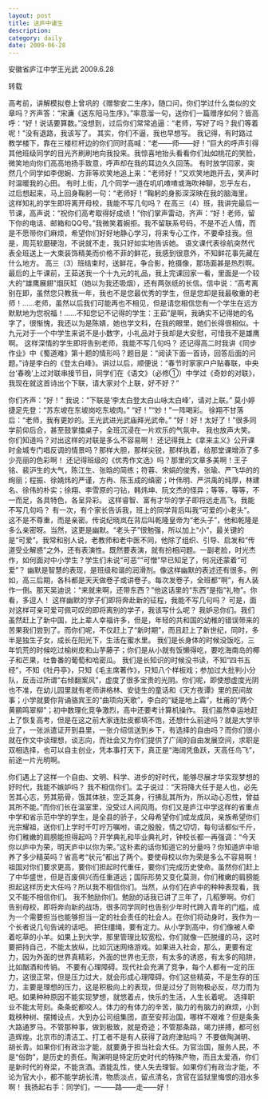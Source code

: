 ```yaml
---
layout: post
title: 送庐中诸生
description: 
category: daily
date: 2009-06-28
---
```

 
安徽省庐江中学王光武
2009.6.28
 
 转载


高考前，讲解模拟卷上曾巩的《赠黎安二生序》，随口问，你们学过什么类似的文章吗？齐声答：“宋濂《送东阳马生序》。”率意溜一句，送你们一篇赠序如何？皆高呼：“好！说话要算数。”没想到，过后你们常常追逼：“老师，写好了吗？我们等着呢！”没有退路，我该写了。
其实，你们不逼，我也早想写。
我记得，有时路过教学楼下，靠在三楼栏杆边的你们同时高喊：“老——师——好！”巨大的呼声引得其他班级同学的目光齐刷刷地向我投来。我惊喜地抬头看看你们灿如桃花的笑脸，微笑地向你们高高地扬手致意，呼声却在我的耳边久久回荡。
有时放学回家，突然几个同学如李偲婉、方菲等欢笑地追上来：“老师好！”又欢笑地跑开去，笑声时时温暖我的心田。
有时上街，几个同学一道在叽叽喳喳或海吹神聊，忘乎左右，过后想起来，马上回身鞠躬一句：“老师好！”鞠躬的身影深深映在我的脑海里。
这样知礼的学生即将离开母校，我能不写几句吗？
在高三（4）班，我讲完最后一节课，高声说：“祝你们高考取得好成绩！”你们掌声雷动，齐声：“好！老师，留下你的电话、邮箱和QQ号。”我微笑着婉拒。我不留联系号码，不是不近人情，而是不愿带你们麻烦，希望你们好好地静心学习，将来专心工作，不要牵挂我。但是，周芫软磨硬泡，不说就不走，我只好如实地告诉她。
语文课代表徐航突然代表全班送上一大束装饰精美而价格不菲的鲜花，我感到很意外，不知鲜花事先藏在什么地方。
高三（3）班结束时，送鲜花，争合影，抢摄像，那场面甚是热烈啊。
最后的上午课前，王茹送我一个十九元的礼品，我上完课回家一看，里面是一个较大的“雄鹰展翅”烟灰缸（她以为我还吸烟），还有两张纸的长信。信中说：“高考离别在即，虽然您只教我一年，我也不是您最优秀的学生，但是您却是我最敬重的老师！……老师，虽然以后我们可能再也不相见，但是请您相信您有一个学生在远方默默地为您祝福！……不知您记不记得的学生：王茹”是啊，我确实不记得她的名字了，很惭愧，我还以为是陈婧，她也学文科，在我的眼里，她们长得很相似。十九元对于一个中学生来说不是小数字，小礼品对于我却是大安慰，可惜我不是雄鹰啊。
这样深情的学生即将告别老师，我能不写几句吗？
还记得高二时我讲《同步作业》中《蜀道难》第十题的情形吗？题目是：“阅读下面一首诗，回答后面的问题。”诗是李白的《登太白峰》。讲过以后，顺便说：“春节时家家户户贴春联，中央台‘春晚’上过对联串接节目，同学们在《语文》（必修①）中学过《奇妙的对联》，我现在就这首诗出个下联，请大家对个上联，好不好？”
 
 
 
 
你们齐声：“好！”
我说：“下联是‘李太白登太白山咏太白峰’，请对上联。”
莫小婷捷足先登：“苏东坡在东坡岗吃东坡肉。”
“好！”“妙！”一阵喝彩。
徐翔不甘落后：“老师，我有更妙的。王光武进光武庙拜光武帝。”
“好！好！太好了！”很多同学前仰后合，甚至鼓掌擂桌子，全班沉浸在一片欢乐的气氛中。
我也放声大笑。你们知道吗？对出这样的对联是多么不容易啊！
还记得我上《拿来主义》公开课时金城专门唱反调的情景吗？那样大胆，那样尖锐，那样执着，给那堂课增添了多少亮丽的色彩啊！
还记得班级的《优秀作文选》吗？那里的文章多美啊！王子铭、裴沪生的大气，陈江生、张晗的简练；符蓉、宋娟的俊秀，张瑜、严飞华的的绚丽；程振、徐婧炜的严谨，方冉、陈玉成的缜密；叶伟明、严洪禹的纯厚，林建名、徐伟的朴实；徐翔、李雪原的刁钻，韩炜坤、阮文杰的怪异；等等，等等，不一而足，各具特色，各呈异彩。
这样睿智、富有才华的学子即将远走高飞，我能不写几句吗？
有一次，有个家长告诉我，班上的同学背后叫我“可爱的小老头”。这不是不尊重，而是亲密。传说纪晓岚在背后叫乾隆皇帝为“老头子”，他和乾隆是多么亲密呀。当然，这更是幽默。“老头子”很勉强，所以加上“小”，最关键的是“可爱”。我常和别人说，老教师和老中医不同，他除了组织、引导、启发和“传道受业解惑”之外，还有表演性。既然要表演，就有扮相问题。一副老脸，时光杰作，如何面对中小学生？学生们未说“可恶”“可憎”早已知足了，何况还蒙着“可爱”？
幽默是智慧的表现，是班级和谐的润滑剂。像这样幽默的表述还有很多。例如，高三后期，各科都是天天做卷子或讲卷子。每次发卷子，全班都“啊”，有人装作一倒。那天吴迪说：“来就来啊，还带东西？”他这话里的“东西”是指“礼物”。你看，多逗人！
这样幽默的学子们即将奔赴新的征程，我能不写几句吗？
可是，面对这样可亲可爱可佩可叹的即将离别的学子，我该写什么呢？
我妒忌你们。我们虽然赶上了新中国，比上辈人幸福许多，但是，年轻的共和国的幼稚的错误带来的苦果我们尝到了。而你们呢，不仅赶上了“新时期”，而且赶上了新世纪，同时，多半是独生子女，成长在阳光下，生活在蜜水里。
我们是长身体的时候没饭吃，三年饥荒的时候吃过榆树皮和山芋藤子；你们是从小就有饭懒得吃，要吃海南岛的椰子和芒果，吐鲁番的葡萄和哈密瓜。
我们是长知识的时候没书读，不知“四书五经”，不知《牡丹亭》，只知《毛主席著作》，只知八个样板戏；参加过大批判小分队，反击过所谓“右倾翻案风”，虚度了很多宝贵的光阴。你们呢，即使想虚度光阴也不准，在幼儿园里就有老师讲格林、安徒生的童话和《天方夜谭》里的民间故事；小学就要你背诵骆宾王的“曲项向天歌”，李白的“疑是地上霜”，杜甫的“两个黄鹂鸣翠柳”；初中数理化竞争激烈，高中还要考计算机操作。
我们虽然幸运地赶上了恢复高考，但是在这之前大家连肚皮都填不饱，还想什么前途吗？就是大学毕业了，一张派遣证开到县里，一张介绍信送到乡下，有选择的自由吗？而你们很小就在作文中谈理想，谈志向，而社会又为你们提供了广阔的自由发展空间，求职是双相选择，也可以自主创业，凭本事打天下，真正是“海阔凭鱼跃，天高任鸟飞”，前途一片光明啊。
 
 
 
 
 
你们遇上了这样一个自由、文明、科学、进步的好时代，能够尽展才华实现梦想的好时代，我能不嫉妒吗？
我不相信你们。孟子说过：“天将降大任于是人也，必先苦其心志，劳其筋骨，饿其体肤，空乏其身，行拂乱其所为，所以动心忍性，曾益其所不能。”而你们长在温室里，没受过人间风雨。你们又是庐江中学这样的省重点中学和省示范中学的学生，是全县的骄子，父母希望你们成龙成凤，亲族希望你们光宗耀祖，送你们上学时千叮咛万嘱咐，语之殷殷，情之切切，每句话都似千斤，你们稚嫩的肩膀能担得起吗？开学典礼和毕业典礼时，钟校长都一再强调：“今天你以庐中为荣，明天庐中以你为荣。”这朴素的话你知道它的分量吗？你知道庐中培养了多少精英吗？省高考“状元”都出了两个。要使母校以你为荣是多么不容易啊！祖国对你们要求更高，要你们担起时代重任，要你们完成历史使命。虽然你们赶上了中华盛世，但是百废俱兴而任重道远；国际形势又变化莫测，你们稚嫩的肩膀能担起这样历史大任吗？所以我不相信你们。当然，从你们在庐中的种种表现看，我又不能不相信你们。
我不勉励你们。勉励的话我已讲了三年了，几稻箩啊。你们告别母校，即将奔向新的战场，很多同学同时也告别少年时代跨入青年的门槛，成为一个需要担当也能够担当一定的社会责任的社会人。在你们将动身时，我作为一个长者说几句告诫的话吧。
把住缰绳，要有定力。从小学到高中，你们像被人牵着吃草的小羊。如果上到大学，那里管理比较宽松，你们就像一匹脱缰的马，这时要把持自己，不能太放纵，比如沉迷网络游戏。如果进入社会，那么，更要有定力，因为外面的世界真精彩，外面的世界也无奈，有太多的诱惑，有太多的陷阱，比如酗酒和传销。
不要有心理障碍。现代社会充满了竞争，每个人都有一定的压力，这很正常，但是压力过大，就会形成心理障碍。你们这些精英，不是生存的压力，主要是理想的压力，这是积极向上的表现，但是过分了则物极必反，尽力而为吧。如果种种原因不能实现梦想，就悠着点，快乐的生活，人生长着呢。
选择职业不能太苛刻。条条蛇都咬人。体力的有体力的辛苦，脑力的有脑力的麻烦，小到栽秧种树、摆摊设点，大到办公司组集团，直至安邦治国，哪样不艰难？但是条条大路通罗马。不管那种事，做到极致，就是奇迹；不管那条路，竭力拼搏，都可创造辉煌。北京市的清洁工、打工者不是有人获得了政府津贴吗？
不要做陶渊明、胡长青。如果你们有政治才能，就要勇于担当社会大任。为官治国，服务人民，不是“俗韵”，是历史的责任。陶渊明是特定历史时代的特殊产物，而且太爱酒，你们是新时代的脊梁，不能贪酒。酒能乱性，使人失去理智。如果你们有政治才能，不论为官大小，都不能学胡长清，物质淡点，留点清名，贪官在监狱里悔恨的泪水多啊！
我扬起右手：同学们，一——路——走——好！
